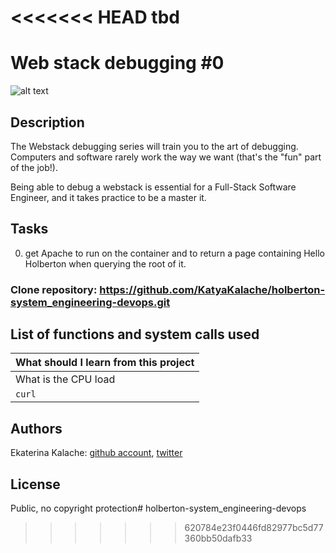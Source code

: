 <<<<<<< HEAD
tbd
=======
# Web stack debugging #0
![alt text](http://i.imgur.com/uWLzjc8.jpg)
## Description
The Webstack debugging series will train you to the art of debugging. Computers and software rarely work the way we want (that's the "fun" part of the job!).

Being able to debug a webstack is essential for a Full-Stack Software Engineer, and it takes practice to be a master it.
## Tasks

0. get Apache to run on the container and to return a page containing Hello Holberton when querying the root of it.

### __Clone repository:__ https://github.com/KatyaKalache/holberton-system_engineering-devops.git

## List of functions and system calls used

| What should I learn from this project |
| ---------------- |
|  What is the CPU load |
|  `curl` |

## Authors

Ekaterina Kalache: [github account](https://github.com/KatyaKalache), [twitter](https://twitter.com/KatyaKalache)

## License
Public, no copyright protection# holberton-system_engineering-devops
>>>>>>> 620784e23f0446fd82977bc5d77360bb50dafb33

